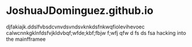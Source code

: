 # JoshuaJDominguez.github.io
djfakiajk.ddslfvbsdcvnvdsvndsvknkdsfnkwqfiolevihevoec calwcnnkgklnfdsfvjkldvbqf;wfde;kbf;fbjw f;wfj qfw d fs ds fsa hacking into the mainfframee
